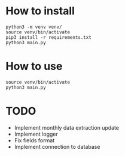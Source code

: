 How to install
=========

```
python3 -m venv venv/
source venv/bin/activate
pip3 install -r requirements.txt
python3 main.py
```

How to use
=========

```
source venv/bin/activate
python3 main.py
```

TODO
=========

  * Implement monthly data extraction update
  * Implement logger
  * Fix fields format
  * Implement connection to database
